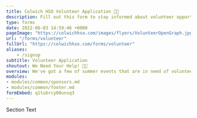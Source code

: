 ```yaml
---
title: Colwich HSO Volunteer Application 🤚🏽
description: Fill out this form to stay informed about volunteer opportunities.
type: forms
date: 2022-06-03 14:59:46 +0000
pageImage: "https://colwichhso.com/images/flyers/VolunteerOpenGraph.jpg"
url: "/forms/volunteer"
fullUrl: "https://colwichhso.com/forms/volunteer"
aliases:
    - /signup
subtitle: Volunteer Application
shoutout: We Need Your Help! 🤚🏽
overview: We've got a few of summer events that are in need of volunteers! Please look at the time slots below. Make sure to **submit at the bottom of the page**. Thanks so much!
modules:
- modules/common/sponsors.md
- modules/common/footer.md
formEmbed: q1tubrcy00unvq3
---
```

Section Text
